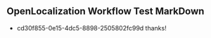 ## OpenLocalization Workflow Test MarkDown
* cd30f855-0e15-4dc5-8898-2505802fc99d thanks!

<!--HONumber=Jul16_HO2-->


